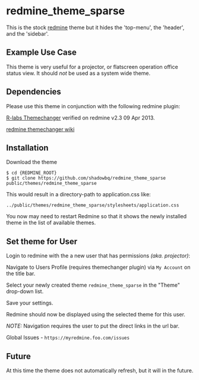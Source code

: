 redmine_theme_sparse
====================

This is the stock [redmine](http://www.redmine.org/) theme but it hides the 'top-menu', the 'header', and the 'sidebar'. 

Example Use Case
----------

This theme is very useful for a projector, or flatscreen operation office status view. It should *not* be used as a system wide theme.

Dependencies
---------

Please use this theme in conjunction with the following redmine plugin:

[R-labs Themechanger](http://www.r-labs.org/projects/themechanger) verified on redmine v2.3 09 Apr 2013.

[redmine themechanger wiki](http://www.redmine.org/plugins/themechanger)


Installation
----------

Download the theme

```shell
$ cd {REDMINE_ROOT}
$ git clone https://github.com/shadowbq/redmine_theme_sparse public/themes/redmine_theme_sparse
```

This would result in a directory-path to application.css like:

`../public/themes/redmine_theme_sparse/stylesheets/application.css`

You now may need to restart Redmine so that it shows the newly installed theme in the list of available themes.

Set theme for User
------------

Login to redmine with the a new user that has permissions *(aka. projector)*: 

Navigate to Users Profile (requires themechanger plugin) via `My Account` on the title bar.

Select your newly created theme `redmine_theme_sparse` in the "Theme" drop-down list. 

Save your settings.

Redmine should now be displayed using the selected theme for this user.

*NOTE:* Navigation requires the user to put the direct links in the url bar.

Global Issues - `https://myredmine.foo.com/issues`

Future
---------

At this time the theme does not automatically refresh, but it will in the future.

